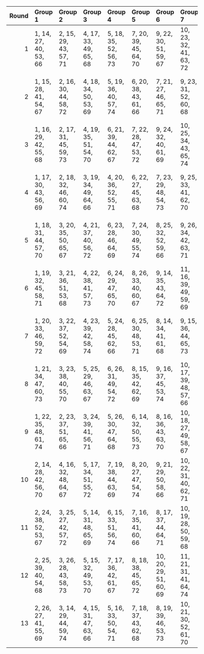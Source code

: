 |   Round | Group 1               | Group 2               | Group 3               | Group 4               | Group 5               | Group 6                | Group 7                | Group 8                | Group 9                | Group 10          | Group 11          | Group 12           | Group 13           |
|--------:|:----------------------|:----------------------|:----------------------|:----------------------|:----------------------|:-----------------------|:-----------------------|:-----------------------|:-----------------------|:------------------|:------------------|:-------------------|:-------------------|
|       1 | 1, 14, 27, 40, 53, 66 | 2, 15, 29, 43, 57, 71 | 4, 17, 33, 49, 65, 68 | 5, 18, 35, 52, 56, 73 | 7, 20, 39, 45, 64, 70 | 9, 22, 30, 51, 59, 67  | 10, 23, 32, 41, 63, 72 | 12, 25, 36, 47, 58, 69 | 13, 26, 38, 50, 62, 74 | 3, 16, 31, 46, 61 | 6, 19, 37, 42, 60 | 8, 21, 28, 48, 55  | 11, 24, 34, 44, 54 |
|       2 | 1, 15, 28, 41, 54, 67 | 2, 16, 30, 44, 58, 72 | 4, 18, 34, 50, 53, 69 | 5, 19, 36, 40, 57, 74 | 6, 20, 38, 43, 61, 66 | 7, 21, 27, 46, 65, 71  | 9, 23, 31, 52, 60, 68  | 10, 24, 33, 42, 64, 73 | 12, 26, 37, 48, 59, 70 | 3, 17, 32, 47, 62 | 8, 22, 29, 49, 56 | 11, 25, 35, 45, 55 | 13, 14, 39, 51, 63 |
|       3 | 1, 16, 29, 42, 55, 68 | 2, 17, 31, 45, 59, 73 | 4, 19, 35, 51, 54, 70 | 6, 21, 39, 44, 62, 67 | 7, 22, 28, 47, 53, 72 | 9, 24, 32, 40, 61, 69  | 10, 25, 34, 43, 65, 74 | 11, 26, 36, 46, 56, 66 | 12, 14, 38, 49, 60, 71 | 3, 18, 33, 48, 63 | 5, 20, 37, 41, 58 | 8, 23, 30, 50, 57  | 13, 15, 27, 52, 64 |
|       4 | 1, 17, 30, 43, 56, 69 | 2, 18, 32, 46, 60, 74 | 3, 19, 34, 49, 64, 66 | 4, 20, 36, 52, 55, 71 | 6, 22, 27, 45, 63, 68 | 7, 23, 29, 48, 54, 73  | 9, 25, 33, 41, 62, 70  | 11, 14, 37, 47, 57, 67 | 12, 15, 39, 50, 61, 72 | 5, 21, 38, 42, 59 | 8, 24, 31, 51, 58 | 10, 26, 35, 44, 53 | 13, 16, 28, 40, 65 |
|       5 | 1, 18, 31, 44, 57, 70 | 3, 20, 35, 50, 65, 67 | 4, 21, 37, 40, 56, 72 | 6, 23, 28, 46, 64, 69 | 7, 24, 30, 49, 55, 74 | 8, 25, 32, 52, 59, 66  | 9, 26, 34, 42, 63, 71  | 11, 15, 38, 48, 58, 68 | 12, 16, 27, 51, 62, 73 | 2, 19, 33, 47, 61 | 5, 22, 39, 43, 60 | 10, 14, 36, 45, 54 | 13, 17, 29, 41, 53 |
|       6 | 1, 19, 32, 45, 58, 71 | 3, 21, 36, 51, 53, 68 | 4, 22, 38, 41, 57, 73 | 6, 24, 29, 47, 65, 70 | 8, 26, 33, 40, 60, 67 | 9, 14, 35, 43, 64, 72  | 11, 16, 39, 49, 59, 69 | 12, 17, 28, 52, 63, 74 | 13, 18, 30, 42, 54, 66 | 2, 20, 34, 48, 62 | 5, 23, 27, 44, 61 | 7, 25, 31, 50, 56  | 10, 15, 37, 46, 55 |
|       7 | 1, 20, 33, 46, 59, 72 | 3, 22, 37, 52, 54, 69 | 4, 23, 39, 42, 58, 74 | 5, 24, 28, 45, 62, 66 | 6, 25, 30, 48, 53, 71 | 8, 14, 34, 41, 61, 68  | 9, 15, 36, 44, 65, 73  | 11, 17, 27, 50, 60, 70 | 13, 19, 31, 43, 55, 67 | 2, 21, 35, 49, 63 | 7, 26, 32, 51, 57 | 10, 16, 38, 47, 56 | 12, 18, 29, 40, 64 |
|       8 | 1, 21, 34, 47, 60, 73 | 3, 23, 38, 40, 55, 70 | 5, 25, 29, 46, 63, 67 | 6, 26, 31, 49, 54, 72 | 8, 15, 35, 42, 62, 69 | 9, 16, 37, 45, 53, 74  | 10, 17, 39, 48, 57, 66 | 11, 18, 28, 51, 61, 71 | 13, 20, 32, 44, 56, 68 | 2, 22, 36, 50, 64 | 4, 24, 27, 43, 59 | 7, 14, 33, 52, 58  | 12, 19, 30, 41, 65 |
|       9 | 1, 22, 35, 48, 61, 74 | 2, 23, 37, 51, 65, 66 | 3, 24, 39, 41, 56, 71 | 5, 26, 30, 47, 64, 68 | 6, 14, 32, 50, 55, 73 | 8, 16, 36, 43, 63, 70  | 10, 18, 27, 49, 58, 67 | 11, 19, 29, 52, 62, 72 | 13, 21, 33, 45, 57, 69 | 4, 25, 28, 44, 60 | 7, 15, 34, 40, 59 | 9, 17, 38, 46, 54  | 12, 20, 31, 42, 53 |
|      10 | 2, 14, 28, 42, 56, 70 | 4, 16, 32, 48, 64, 67 | 5, 17, 34, 51, 55, 72 | 7, 19, 38, 44, 63, 69 | 8, 20, 27, 47, 54, 74 | 9, 21, 29, 50, 58, 66  | 10, 22, 31, 40, 62, 71 | 12, 24, 35, 46, 57, 68 | 13, 25, 37, 49, 61, 73 | 1, 26, 39, 52, 65 | 3, 15, 30, 45, 60 | 6, 18, 36, 41, 59  | 11, 23, 33, 43, 53 |
|      11 | 2, 24, 38, 52, 53, 67 | 3, 25, 27, 42, 57, 72 | 5, 14, 31, 48, 65, 69 | 6, 15, 33, 51, 56, 74 | 7, 16, 35, 41, 60, 66 | 8, 17, 37, 44, 64, 71  | 10, 19, 28, 50, 59, 68 | 11, 20, 30, 40, 63, 73 | 13, 22, 34, 46, 58, 70 | 1, 23, 36, 49, 62 | 4, 26, 29, 45, 61 | 9, 18, 39, 47, 55  | 12, 21, 32, 43, 54 |
|      12 | 2, 25, 39, 40, 54, 68 | 3, 26, 28, 43, 58, 73 | 5, 15, 32, 49, 53, 70 | 7, 17, 36, 42, 61, 67 | 8, 18, 38, 45, 65, 72 | 10, 20, 29, 51, 60, 69 | 11, 21, 31, 41, 64, 74 | 12, 22, 33, 44, 55, 66 | 13, 23, 35, 47, 59, 71 | 1, 24, 37, 50, 63 | 4, 14, 30, 46, 62 | 6, 16, 34, 52, 57  | 9, 19, 27, 48, 56  |
|      13 | 2, 26, 27, 41, 55, 69 | 3, 14, 29, 44, 59, 74 | 4, 15, 31, 47, 63, 66 | 5, 16, 33, 50, 54, 71 | 7, 18, 37, 43, 62, 68 | 8, 19, 39, 46, 53, 73  | 10, 21, 30, 52, 61, 70 | 12, 23, 34, 45, 56, 67 | 13, 24, 36, 48, 60, 72 | 1, 25, 38, 51, 64 | 6, 17, 35, 40, 58 | 9, 20, 28, 49, 57  | 11, 22, 32, 42, 65 |